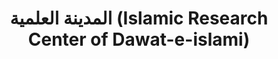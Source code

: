 ---
title: "المدينة العلمية (Islamic Research Center of Dawat-e-islami)"
url: /karachi/lmdyn-l-lmy-islamic-research-center-of-dawat-e-islami/
shop: bookmaker
---